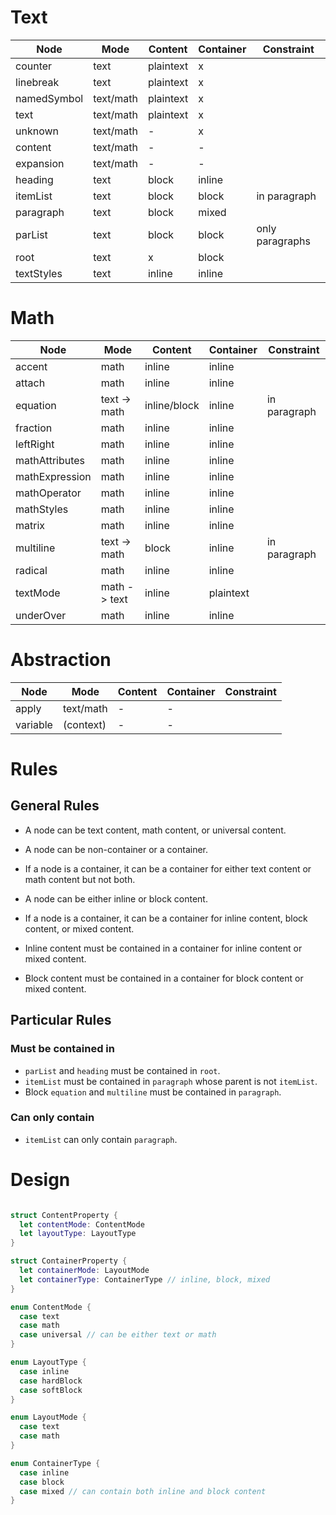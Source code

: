 # Text

| Node        | Mode      | Content   | Container | Constraint      |
| ----------- | --------- | --------- | --------- | --------------- |
| counter     | text      | plaintext | x         |                 |
| linebreak   | text      | plaintext | x         |                 |
| namedSymbol | text/math | plaintext | x         |                 |
| text        | text/math | plaintext | x         |                 |
| unknown     | text/math | -         | x         |                 |
| content     | text/math | -         | -         |                 |
| expansion   | text/math | -         | -         |                 |
| heading     | text      | block     | inline    |                 |
| itemList    | text      | block     | block     | in paragraph    |
| paragraph   | text      | block     | mixed     |                 |
| parList     | text      | block     | block     | only paragraphs |
| root        | text      | x         | block     |                 |
| textStyles  | text      | inline    | inline    |                 |

# Math

| Node           | Mode         | Content      | Container | Constraint   |
| -------------- | ------------ | ------------ | --------- | ------------ |
| accent         | math         | inline       | inline    |              |
| attach         | math         | inline       | inline    |              |
| equation       | text -> math | inline/block | inline    | in paragraph |
| fraction       | math         | inline       | inline    |              |
| leftRight      | math         | inline       | inline    |              |
| mathAttributes | math         | inline       | inline    |              |
| mathExpression | math         | inline       | inline    |              |
| mathOperator   | math         | inline       | inline    |              |
| mathStyles     | math         | inline       | inline    |              |
| matrix         | math         | inline       | inline    |              |
| multiline      | text -> math | block        | inline    | in paragraph |
| radical        | math         | inline       | inline    |              |
| textMode       | math -> text | inline       | plaintext |              |
| underOver      | math         | inline       | inline    |              |

# Abstraction

| Node     | Mode      | Content | Container | Constraint |
| -------- | --------- | ------- | --------- | ---------- |
| apply    | text/math | -       | -         |            |
| variable | (context) | -       | -         |            |

# Rules

## General Rules

- A node can be text content, math content, or universal content.
- A node can be non-container or a container.
- If a node is a container, it can be a container for either text content or math content but not both.

- A node can be either inline or block content.
- If a node is a container, it can be a container for inline content, block content, or mixed content.

- Inline content must be contained in a container for inline content or mixed content.
- Block content must be contained in a container for block content or mixed content.

## Particular Rules

### Must be contained in

- `parList` and `heading` must be contained in `root`.
- `itemList` must be contained in `paragraph` whose parent is not `itemList`.
- Block `equation` and `multiline` must be contained in `paragraph`.

### Can only contain

- `itemList` can only contain `paragraph`.

# Design

```swift

struct ContentProperty {
  let contentMode: ContentMode
  let layoutType: LayoutType
}

struct ContainerProperty {
  let containerMode: LayoutMode
  let containerType: ContainerType // inline, block, mixed
}

enum ContentMode {
  case text
  case math
  case universal // can be either text or math
}

enum LayoutType {
  case inline
  case hardBlock
  case softBlock
}

enum LayoutMode {
  case text
  case math
}

enum ContainerType {
  case inline
  case block
  case mixed // can contain both inline and block content
}

```
